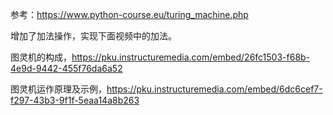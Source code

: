 参考：https://www.python-course.eu/turing_machine.php



增加了加法操作，实现下面视频中的加法。

图灵机的构成，https://pku.instructuremedia.com/embed/26fc1503-f68b-4e9d-9442-455f76da6a52

图灵机运作原理及示例，https://pku.instructuremedia.com/embed/6dc6cef7-f297-43b3-9f1f-5eaa14a8b263
